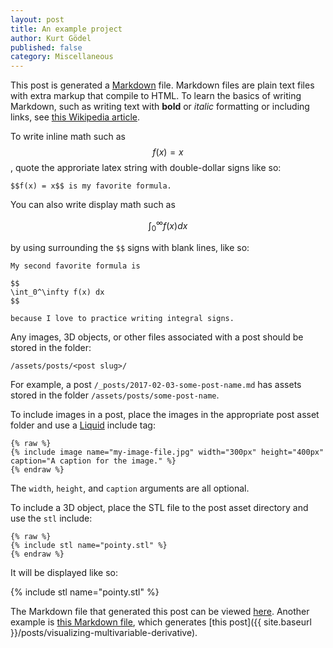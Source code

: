 ```yaml
---
layout: post
title: An example project
author: Kurt Gödel
published: false
category: Miscellaneous
---
```


This post is generated a [Markdown](https://daringfireball.net/projects/markdown/) file. Markdown files are plain text files with extra markup that compile to HTML. To learn the basics of writing Markdown, such as writing text with **bold** or _italic_ formatting or including links, see [this Wikipedia article](https://en.wikipedia.org/wiki/Markdown#Example).

To write inline math such as $$f(x) = x$$, quote the approriate latex string with double-dollar signs like so:

```
$$f(x) = x$$ is my favorite formula.
```

You can also write display math such as

$$
\int_0^\infty f(x) dx
$$

by using surrounding the `$$` signs with blank lines, like so:

```
My second favorite formula is 

$$
\int_0^\infty f(x) dx
$$

because I love to practice writing integral signs.
```

Any images, 3D objects, or other files associated with a post should be stored in the folder:

```
/assets/posts/<post slug>/
```

For example, a post `/_posts/2017-02-03-some-post-name.md` has assets stored in the folder `/assets/posts/some-post-name`.

To include images in a post, place the images in the appropriate post asset folder and use a [Liquid](https://shopify.github.io/liquid/) include tag:

```
{% raw %}
{% include image name="my-image-file.jpg" width="300px" height="400px" caption="A caption for the image." %}
{% endraw %}
```

The `width`, `height`, and `caption` arguments are all optional.

To include a 3D object, place the STL file to the post asset directory and use the `stl` include:

```
{% raw %}
{% include stl name="pointy.stl" %}
{% endraw %}
```

It will be displayed like so:

{% include stl name="pointy.stl" %}

The Markdown file that generated this post can be viewed [here](https://raw.githubusercontent.com/chnn/project-project-website/master/_posts/1934-01-01-example.md). Another example is [this Markdown file](https://raw.githubusercontent.com/chnn/project-project-website/master/_posts/2017-07-08-visualizing-multivariable-derivative.md), which generates [this post]({{ site.baseurl }}/posts/visualizing-multivariable-derivative).
